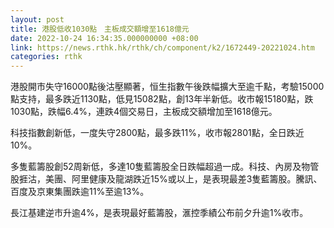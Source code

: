 ```yaml
---
layout: post
title: 港股低收1030點　主板成交額增至1618億元
date: 2022-10-24 16:34:35.000000000 +08:00
link: https://news.rthk.hk/rthk/ch/component/k2/1672449-20221024.htm
categories: rthk
---
```


港股開市失守16000點後沽壓顯著，恒生指數午後跌幅擴大至逾千點，考驗15000點支持，最多跌近1130點，低見15082點，創13年半新低。收市報15180點，跌1030點，跌幅6.4%，連跌4個交易日，主板成交額增加至1618億元。

科技指數創新低，一度失守2800點，最多跌11%，收市報2801點，全日跌近10%。

多隻藍籌股創52周新低，多達10隻藍籌股全日跌幅超過一成。科技、內房及物管股捱沽，美團、阿里健康及龍湖跌近15%或以上，是表現最差3隻藍籌股。騰訊、百度及京東集團跌逾11%至逾13%。

長江基建逆市升逾4%，是表現最好藍籌股，滙控季績公布前夕升逾1%收市。

